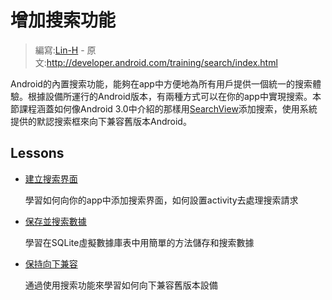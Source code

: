 # 增加搜索功能

> 編寫:[Lin-H](https://github.com/Lin-H) - 原文:<http://developer.android.com/training/search/index.html>

Android的內置搜索功能，能夠在app中方便地為所有用戶提供一個統一的搜索體驗。根據設備所運行的Android版本，有兩種方式可以在你的app中實現搜索。本節課程涵蓋如何像Android 3.0中介紹的那樣用[SearchView](http://developer.android.com/reference/android/widget/SearchView.html)添加搜索，使用系統提供的默認搜索框來向下兼容舊版本Android。

## Lessons

* [建立搜索界面](setup.md)

  學習如何向你的app中添加搜索界面，如何設置activity去處理搜索請求


* [保存並搜索數據](search.md)

  學習在SQLite虛擬數據庫表中用簡單的方法儲存和搜索數據


* [保持向下兼容](backward-compat.md)

  通過使用搜索功能來學習如何向下兼容舊版本設備
